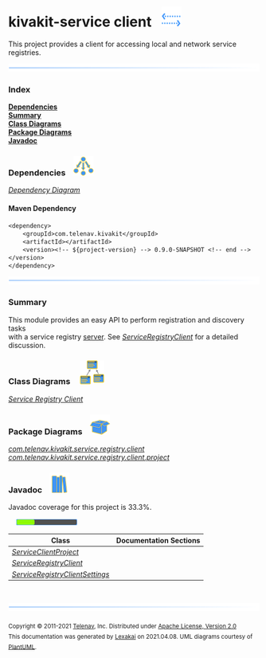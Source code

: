 # kivakit-service client &nbsp;&nbsp;![](../../documentation/images/communicate-40.png)

This project provides a client for accessing local and network service registries.

![](documentation/images/horizontal-line.png)

### Index

[**Dependencies**](#dependencies)  
[**Summary**](#summary)  
[**Class Diagrams**](#class-diagrams)  
[**Package Diagrams**](#package-diagrams)  
[**Javadoc**](#javadoc)

### Dependencies <a name="dependencies"></a> &nbsp;&nbsp; ![](documentation/images/dependencies-40.png)

[*Dependency Diagram*](documentation/diagrams/dependencies.svg)

#### Maven Dependency

    <dependency>
        <groupId>com.telenav.kivakit</groupId>
        <artifactId></artifactId>
        <version><!-- ${project-version} --> 0.9.0-SNAPSHOT <!-- end --></version>
    </dependency>
![](documentation/images/horizontal-line.png)

[//]: # (start-user-text)

### Summary <a name = "summary"></a>

This module provides an easy API to perform registration and discovery tasks  
with a service registry [server](../server/README.md). See
[*ServiceRegistryClient*](https://github.com/Telenav/kivakit/blob/master/kivakit-service/client/src/main/java/com/telenav/kivakit/service/registry/client/ServiceRegistryClient.java)
for a detailed discussion.

[//]: # (end-user-text)

### Class Diagrams <a name="class-diagrams"></a> &nbsp; &nbsp; ![](documentation/images/diagram-48.png)

[*Service Registry Client*](documentation/diagrams/diagram-client.svg)  

### Package Diagrams <a name="package-diagrams"></a> &nbsp;&nbsp; ![](documentation/images/box-40.png)

[*com.telenav.kivakit.service.registry.client*](documentation/diagrams/com.telenav.kivakit.service.registry.client.svg)  
[*com.telenav.kivakit.service.registry.client.project*](documentation/diagrams/com.telenav.kivakit.service.registry.client.project.svg)  

### Javadoc <a name="javadoc"></a> &nbsp;&nbsp; ![](documentation/images/books-40.png)

Javadoc coverage for this project is 33.3%.  
  
&nbsp; &nbsp;  ![](documentation/images/meter-30-12.png)



| Class | Documentation Sections |
|---|---|
| [*ServiceClientProject*](https://telenav.github.io/kivakit/javadoc/kivakit.service.client/com/telenav/kivakit/service/registry/client/project/ServiceClientProject.html) |  |  
| [*ServiceRegistryClient*](https://telenav.github.io/kivakit/javadoc/kivakit.service.client/com/telenav/kivakit/service/registry/client/ServiceRegistryClient.html) |  |  
| [*ServiceRegistryClientSettings*](https://telenav.github.io/kivakit/javadoc/kivakit.service.client/com/telenav/kivakit/service/registry/client/ServiceRegistryClientSettings.html) |  |  

[//]: # (start-user-text)



[//]: # (end-user-text)

<br/>

![](documentation/images/horizontal-line.png)

<sub>Copyright &#169; 2011-2021 [Telenav](http://telenav.com), Inc. Distributed under [Apache License, Version 2.0](LICENSE)</sub>  
<sub>This documentation was generated by [Lexakai](https://github.com/Telenav/lexakai) on 2021.04.08. UML diagrams courtesy
of [PlantUML](http://plantuml.com).</sub>

